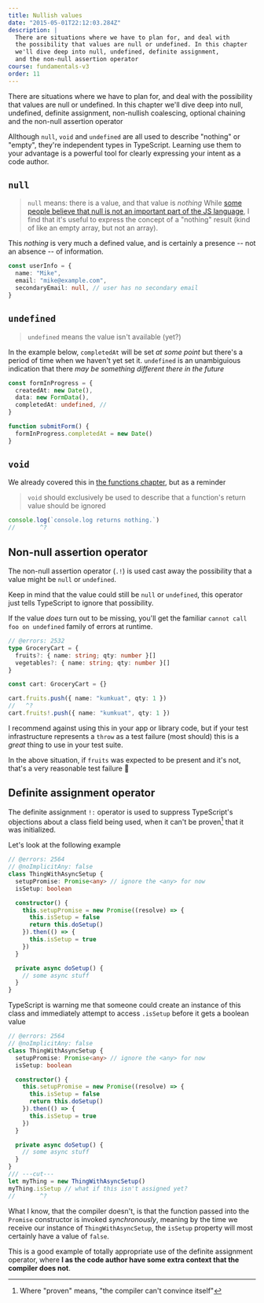 ```yaml
---
title: Nullish values
date: "2015-05-01T22:12:03.284Z"
description: |
  There are situations where we have to plan for, and deal with
  the possibility that values are null or undefined. In this chapter
  we'll dive deep into null, undefined, definite assignment,
  and the non-null assertion operator
course: fundamentals-v3
order: 11
---
```


There are situations where we have to plan for, and deal with
the possibility that values are null or undefined. In this chapter
we'll dive deep into null, undefined, definite assignment, non-nullish
coalescing, optional chaining and the non-null assertion operator

Allthough `null`, `void` and `undefined` are all used to describe "nothing" or "empty",
they're independent types in TypeScript. Learning use them to your advantage
is a powerful tool for clearly expressing your intent as a code author.

## `null`

> `null` means: there is a value, and that value is _nothing_
> While [some people believe that null is not an important part of the JS language](https://www.youtube.com/watch?v=PSGEjv3Tqo0&t=563s), I find that it's useful to express the concept of a "nothing" result (kind of like an empty array, but not an array).

This _nothing_ is very much a defined value, and is certainly a presence -- not an absence -- of information.

```ts
const userInfo = {
  name: "Mike",
  email: "mike@example.com",
  secondaryEmail: null, // user has no secondary email
}
```

## `undefined`

> `undefined` means the value isn't available (yet?)

In the example below, `completedAt` will be set _at some point_
but there's a period of time when we haven't yet set it. `undefined`
is an unambiguious indication that there _may be something different there in the future_

```ts
const formInProgress = {
  createdAt: new Date(),
  data: new FormData(),
  completedAt: undefined, //
}

function submitForm() {
  formInProgress.completedAt = new Date()
}
```

## `void`

We already covered this in [the functions chapter](/course/fundamentals-v3/08-functions/#void), but as a reminder

> `void` should exclusively be used to describe that a function's return value should be ignored

```ts twoslash
console.log(`console.log returns nothing.`)
//       ^?
```

## Non-null assertion operator

The non-null assertion operator (`.!`) is used cast away the possibility
that a value might be `null` or `undefined`.

Keep in mind that the value could still be `null` or `undefined`, this
operator just tells TypeScript to ignore that possibility.

If the value _does_ turn out to be missing, you'll get the familiar `cannot call foo on undefined` family of errors at runtime.

```ts twoslash
// @errors: 2532
type GroceryCart = {
  fruits?: { name: string; qty: number }[]
  vegetables?: { name: string; qty: number }[]
}

const cart: GroceryCart = {}

cart.fruits.push({ name: "kumkuat", qty: 1 })
//   ^?
cart.fruits!.push({ name: "kumkuat", qty: 1 })
```
I recommend against using this in your app or library code, but 
if your test infrastructure represents a `throw` as a test failure (most should)
this is a _great_ thing to use in your test suite.

In the above situation, if `fruits` was expected to be present and it's not,
that's a very reasonable test failure :tada:


## Definite assignment operator

The definite assignment `!:` operator is used to suppress TypeScript's
objections about a class field being used, when it can't be proven[^1]
that it was initialized.

Let's look at the following example


```ts twoslash
// @errors: 2564
// @noImplicitAny: false
class ThingWithAsyncSetup {
  setupPromise: Promise<any> // ignore the <any> for now
  isSetup: boolean

  constructor() {
    this.setupPromise = new Promise((resolve) => {
      this.isSetup = false 
      return this.doSetup()
    }).then(() => {
      this.isSetup = true
    })
  }

  private async doSetup() {
    // some async stuff
  }
}
```

TypeScript is warning me that someone could create an instance of this class
and immediately attempt to access `.isSetup` before it gets a boolean value
```ts twoslash
// @errors: 2564
// @noImplicitAny: false
class ThingWithAsyncSetup {
  setupPromise: Promise<any> // ignore the <any> for now
  isSetup: boolean

  constructor() {
    this.setupPromise = new Promise((resolve) => {
      this.isSetup = false 
      return this.doSetup()
    }).then(() => {
      this.isSetup = true
    })
  }

  private async doSetup() {
    // some async stuff
  }
}
/// ---cut---
let myThing = new ThingWithAsyncSetup()
myThing.isSetup // what if this isn't assigned yet?
//       ^?
```
What I know, that the compiler doesn't, is that the function passed into the
`Promise` constructor is invoked _synchronously_, meaning by the time we
receive our instance of `ThingWithAsyncSetup`, the `isSetup` property will
most certainly have a value of `false`.

This is a good example of totally appropriate use of the definite assignment
operator, where **I as the code author have some extra context that the compiler does not**.

[^1]: Where "proven" means, "the compiler can't convince itself"